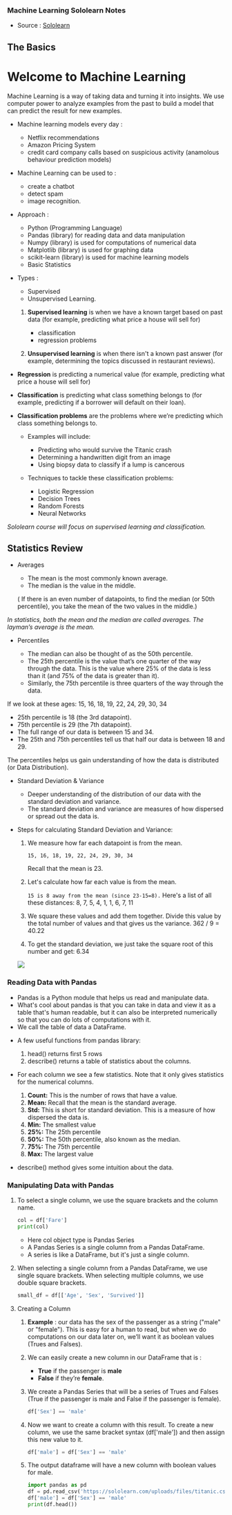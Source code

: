 
### Machine Learning Sololearn Notes

* Source : [Sololearn](https://www.sololearn.com/learning/1094)

## The Basics

# Welcome to Machine Learning

Machine Learning is a way of taking data and turning it into insights.
We use computer power to analyze examples from the past to build a model that can predict the result for new examples.

- Machine learning models every day : 
   * Netflix recommendations 
   * Amazon Pricing System 
   * credit card company calls based on suspicious activity (anamolous behaviour prediction models)

- Machine Learning can be used to :
   * create a chatbot
   * detect spam 
   * image recognition.

- Approach : 
   * Python (Programming Language)
   * Pandas (library) for reading data and data manipulation
   * Numpy (library) is used for computations of numerical data
   * Matplotlib (library) is used for graphing data
   * scikit-learn (library) is used for machine learning models
   * Basic Statistics

- Types : 
   * Supervised 
   * Unsupervised Learning. 
   
   1. **Supervised learning** is when we have a known target based on past data (for example, predicting what price a house will sell for) 
      * classification 
      * regression problems
   
   2. **Unsupervised learning** is when there isn't a known past answer (for example, determining the topics discussed in restaurant reviews).

- **Regression** is predicting a numerical value (for example, predicting what price a house will sell for) 
- **Classification** is predicting what class something belongs to (for example, predicting if a borrower will default on their loan).

- **Classification problems** are the problems where we’re predicting which class something belongs to.
   * Examples will include:
      * Predicting who would survive the Titanic crash
      * Determining a handwritten digit from an image
      * Using biopsy data to classify if a lump is cancerous

   * Techniques to tackle these classification problems: 
      * Logistic Regression
      * Decision Trees
      * Random Forests
      * Neural Networks

 *Sololearn course will focus on supervised learning and classification.*

 ## Statistics Review

 - Averages
   * The mean is the most commonly known average.
   * The median is the value in the middle. 

   ( If there is an even number of datapoints, to find the median (or 50th percentile), you take the mean of the two values in the middle.)

*In statistics, both the mean and the median are called averages. The layman’s average is the mean.*

- Percentiles

   * The median can also be thought of as the 50th percentile. 
   * The 25th percentile is the value that’s one quarter of the way through the data. This is the value where 25% of the data is less than it (and 75% of the data is greater than it).
   * Similarly, the 75th percentile is three quarters of the way through the data. 

If we look at these ages:
15, 16, 18, 19, 22, 24, 29, 30, 34 

   * 25th percentile is 18 (the 3rd datapoint).
   * 75th percentile is 29 (the 7th datapoint).                          
   * The full range of our data is between 15 and 34. 
   * The 25th and 75th percentiles tell us that half our data is between 18 and 29. 

The percentiles helps us gain understanding of how the data is distributed (or Data Distribution).

- Standard Deviation & Variance

   * Deeper understanding of the distribution of our data with the standard deviation and variance. 
   * The standard deviation and variance are measures of how dispersed or spread out the data is.

- Steps for calculating Standard Deviation and Variance:

   1. We measure how far each datapoint is from the mean.

      ```15, 16, 18, 19, 22, 24, 29, 30, 34```
      
      Recall that the mean is 23.

   2. Let's calculate how far each value is from the mean. 
   
      ```15 is 8 away from the mean (since 23-15=8).```
         Here's a list of all these distances:
         8, 7, 5, 4, 1, 1, 6, 7, 11

   3. We square these values and add them together. Divide this value by the total number of values and that gives us the variance.
         362 / 9 = 40.22 

   4. To get the standard deviation, we just take the square root of this number and get: 6.34

   ![](images/std_var.PNG)

### Reading Data with Pandas

* Pandas is a Python module that helps us read and manipulate data. 
* What's cool about pandas is that you can take in data and view it as a table that's human readable, but it can also be interpreted numerically so that you can do lots of computations with it.
* We call the table of data a DataFrame.

- A few useful functions from pandas library:
   1. head() returns first 5 rows
   2. describe() returns a table of statistics about the columns.

- For each column we see a few statistics. Note that it only gives statistics for the numerical columns.
   1. **Count:** This is the number of rows that have a value. 
   2. **Mean:** Recall that the mean is the standard average.
   3. **Std:** This is short for standard deviation. This is a measure of how dispersed the data is.
   4. **Min:** The smallest value
   5. **25%:** The 25th percentile
   6. **50%:** The 50th percentile, also known as the median.
   7. **75%:** The 75th percentile
   8. **Max:** The largest value

- describe() method gives some intuition about the data.

### Manipulating Data with Pandas

1. To select a single column, we use the square brackets and the column name.

   ```python
   col = df['Fare']
   print(col)
   ```

   * Here col object type is Pandas Series
   * A Pandas Series is a single column from a Pandas DataFrame.
   * A series is like a DataFrame, but it's just a single column.

2. When selecting a single column from a Pandas DataFrame, we use single square brackets. When selecting multiple columns, we use double square brackets.

   ```python
   small_df = df[['Age', 'Sex', 'Survived']]
   ```

3. Creating a Column

   1. **Example** : our data has the sex of the passenger as a string ("male" or "female"). This is easy for a human to read, but when we do computations on our data later on, we’ll want it as boolean values (Trues and Falses).
   
   2. We can easily create a new column in our DataFrame that is :
      * **True** if the passenger is **male** 
      * **False** if they’re **female**.

   3. We create a Pandas Series that will be a series of Trues and Falses (True if the passenger is male and False if the passenger is female).

      ```python
      df['Sex'] == 'male'
      ```
   
   4. Now we want to create a column with this result. To create a new column, we use the same bracket syntax (df['male']) and then assign this new value to it.

      ```python
      df['male'] = df['Sex'] == 'male'
      ```
   
   5. The output dataframe will have a new column with boolean values for male.

      ```python
      import pandas as pd
      df = pd.read_csv('https://sololearn.com/uploads/files/titanic.csv')
      df['male'] = df['Sex'] == 'male'
      print(df.head())
      ```
